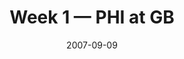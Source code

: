 ---
layout: game
title: Week 1 — PHI at GB
season: 2007
game_id: 2007_01_PHI_GB
week: 1
date: 2007-09-09
home_team: GB
away_team: PHI
final_home: 
final_away: 
pbp_url: /assets/data/pbp/2007/2007_01_PHI_GB.csv.gz
---